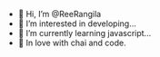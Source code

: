- 👋 Hi, I’m @ReeRangila
- 👀 I’m interested in developing...
- 🌱 I’m currently learning javascript...
- 💞️ In love with chai and code.

<!---
ReeRangila/ReeRangila is a ✨ special ✨ repository because its `README.md` (this file) appears on your GitHub profile.
You can click the Preview link to take a look at your changes.
--->
